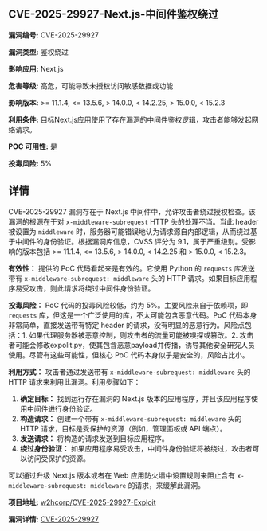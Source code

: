 ## CVE-2025-29927-Next.js-中间件鉴权绕过

**漏洞编号:** CVE-2025-29927

**漏洞类型:** 鉴权绕过

**影响应用:** Next.js

**危害等级:** 高危，可能导致未授权访问敏感数据或功能

**影响版本:** >= 11.1.4, <= 13.5.6, > 14.0.0, < 14.2.25, > 15.0.0, < 15.2.3

**利用条件:** 目标Next.js应用使用了存在漏洞的中间件鉴权逻辑，攻击者能够发起网络请求。

**POC 可用性:** 是

**投毒风险:** 5%

## 详情

CVE-2025-29927 漏洞存在于 Next.js 中间件中，允许攻击者绕过授权检查。该漏洞的根源在于对 `x-middleware-subrequest` HTTP 头的处理不当。当此 header 被设置为 `middleware` 时，服务器可能错误地认为请求源自内部逻辑，从而绕过基于中间件的身份验证。根据漏洞库信息，CVSS 评分为 9.1，属于严重级别。受影响的版本包括 >= 11.1.4, <= 13.5.6, > 14.0.0, < 14.2.25 和 > 15.0.0, < 15.2.3。

**有效性：** 提供的 PoC 代码看起来是有效的。它使用 Python 的 `requests` 库发送带有 `x-middleware-subrequest: middleware` 头的 HTTP 请求。如果目标应用程序易受攻击，则此请求将绕过中间件身份验证。

**投毒风险：** PoC 代码的投毒风险较低，约为 5%。主要风险来自于依赖项，即 `requests` 库，但这是一个广泛使用的库，不太可能包含恶意代码。PoC 代码本身非常简单，直接发送带有特定 header 的请求，没有明显的恶意行为。风险点包括：1. 如果代理服务器被恶意控制，则攻击者的流量可能被嗅探或篡改。2. 攻击者可能会修改expolit.py，使其包含恶意payload并传播，诱导其他安全研究人员使用。尽管有这些可能性，但核心 PoC 代码本身似乎是安全的，风险占比小。

**利用方式：** 攻击者通过发送带有 `x-middleware-subrequest: middleware` 头的 HTTP 请求来利用此漏洞。利用步骤如下：

1.  **确定目标：** 找到运行存在漏洞的 Next.js 版本的应用程序，并且该应用程序使用中间件进行身份验证。
2.  **构造请求：** 创建一个带有 `x-middleware-subrequest: middleware` 头的 HTTP 请求，目标是受保护的资源（例如，管理面板或 API 端点）。
3.  **发送请求：** 将构造的请求发送到目标应用程序。
4.  **绕过身份验证：** 如果应用程序易受攻击，中间件身份验证将被绕过，攻击者可以访问受保护的资源。

可以通过升级 Next.js 版本或者在 Web 应用防火墙中设置规则来阻止含有 `x-middleware-subrequest: middleware` 的请求，来缓解此漏洞。

**项目地址:** [w2hcorp/CVE-2025-29927-Exploit](https://github.com/w2hcorp/CVE-2025-29927-Exploit)

**漏洞详情:** [CVE-2025-29927](https://nvd.nist.gov/vuln/detail/CVE-2025-29927)